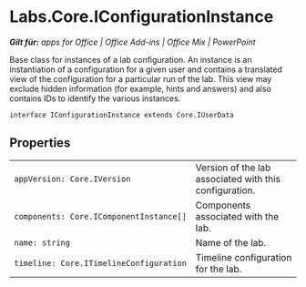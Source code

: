 
# Labs.Core.IConfigurationInstance

 _**Gilt für:** apps for Office | Office Add-ins | Office Mix | PowerPoint_

Base class for instances of a lab configuration. An instance is an instantiation of a configuration for a given user and contains a translated view of the configuration for a particular run of the lab. This view may exclude hidden information (for example, hints and answers) and also contains IDs to identify the various instances.

```
interface IConfigurationInstance extends Core.IUserData
```


## Properties


|||
|:-----|:-----|
| `appVersion: Core.IVersion`|Version of the lab associated with this configuration.|
| `components: Core.IComponentInstance[]`|Components associated with the lab.|
| `name: string`|Name of the lab.|
| `timeline: Core.ITimelineConfiguration`|Timeline configuration for the lab.|
